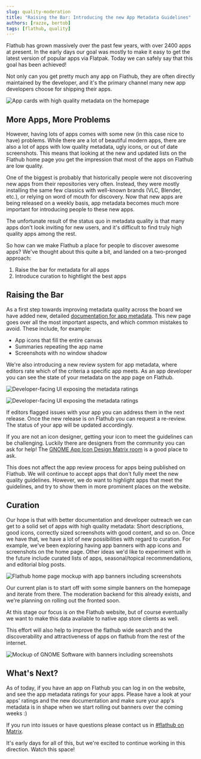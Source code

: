 ```yaml
---
slug: quality-moderation
title: "Raising the Bar: Introducing the new App Metadata Guidelines"
authors: [razze, bertob]
tags: [flathub, quality]
---
```


Flathub has grown massively over the past few years, with over 2400 apps at present. In the early days our goal was mostly to make it easy to get the latest version of popular apps via Flatpak. Today we can safely say that this goal has been achieved!

Not only can you get pretty much any app on Flathub, they are often directly maintained by the developer, and it's the primary channel many new app developers choose for shipping their apps.

![App cards with high quality metadata on the homepage](good-metadata-apps.png)

## More Apps, More Problems
However, having lots of apps comes with some new (in this case nice to have) problems. While there are a lot of beautiful modern apps, there are also a lot of apps with low quality metadata, ugly icons, or out of date screenshots. This means that looking at the new and updated lists on the Flathub home page you get the impression that most of the apps on Flathub are low quality.

One of the biggest is probably that historically people were not discovering new apps from their repositories very often. Instead, they were mostly installing the same few classics with well-known brands (VLC, Blender, etc.), or relying on word of mouth for discovery. Now that new apps are being released on a weekly basis, app metadata becomes much more important for introducing people to these new apps.

The unfortunate result of the status quo in metadata quality is that many apps don't look inviting for new users, and it's difficult to find truly high quality apps among the rest.

So how can we make Flathub a place for people to discover awesome apps? We've thought about this quite a bit, and landed on a two-pronged approach:
1. Raise the bar for metadata for all apps
2. Introduce curation to hightlight the best apps

## Raising the Bar
As a first step towards improving metadata quality across the board we have added new, detailed [documentation for app metadata](https://docs.flathub.org/docs/for-app-authors/appdata-guidelines/quality-guidelines). This new page goes over all the most important aspects, and which common mistakes to avoid. These include, for example:

- App icons that fill the entire canvas
- Summaries repeating the app name
- Screenshots with no window shadow

We're also introducing a new review system for app metadata, where editors rate which of the criteria a specific app meets. As an app developer you can see the state of your metadata on the app page on Flathub.

![Developer-facing UI exposing the metadata ratings](moderation-developer-view.png)

![Developer-facing UI exposing the metadata ratings](moderation-developer-sidebar.png)

If editors flagged issues with your app you can address them in the next release. Once the new release is on Flathub you can request a re-review. The status of your app will be updated accordingly.

If you are not an icon designer, getting your icon to meet the guidelines can be challenging. Luckily there are designers from the community you can ask for help! The [GNOME App Icon Design Matrix room](https://matrix.to/#/#appicondesign:gnome.org) is a good place to ask.

This does not affect the app review process for apps being published on Flathub. We will continue to accept apps that don't fully meet the new quality guidelines. However, we do want to highlight apps that meet the guidelines, and try to show them in more prominent places on the website.

## Curation
Our hope is that with better documentation and developer outreach we can get to a solid set of apps with high quality metadata: Short descriptions, good icons, correctly sized screenshots with good content, and so on. Once we have that, we have a lot of new possibilities with regard to curation. For example, we've been exploring having app banners with app icons and screenshots on the home page. Other ideas we'd like to experiment with in the future include curated lists of apps, seasonal/topical recommendations, and editorial blog posts.

![Flathub home page mockup with app banners including screenshots](homepage-banners.png)

Our current plan is to start off with some simple banners on the homepage and iterate from there. The moderation backend for this already exists, and we're planning on rolling out the fronted soon.

At this stage our focus is on the Flathub website, but of course eventually we want to make this data available to native app store clients as well.

This effort will also help to improve the flathub wide search and the discoverability and attractiveness of apps on flathub from the rest of the internet.

![Mockup of GNOME Software with banners including screenshots](banner-native.png)

## What's Next?
As of today, if you have an app on Flathub you can log in on the website, and see the app metadata ratings for your apps. Please have a look at your apps' ratings and the new documentation and make sure your app's metadata is in shape when we start rolling out banners over the coming weeks :)

If you run into issues or have questions please contact us in [#flathub on Matrix](https://matrix.to/#/#flathub:matrix.org).

It's early days for all of this, but we're excited to continue working in this direction. Watch this space!
